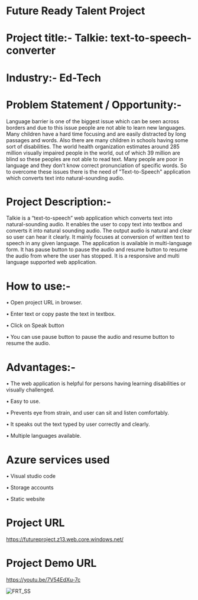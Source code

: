 
# Future Ready Talent Project
# Project title:- Talkie: text-to-speech-converter
# Industry:- Ed-Tech
# Problem Statement / Opportunity:-
Language barrier is one of the biggest issue which can be seen across borders and due to this issue people are not able to learn new 
languages. Many children have a hard time focusing and are easily distracted by long passages and words. Also there are many children 
in schools having some sort of disabilities. The world health organization estimates around 285 million visually impaired people in the 
world, out of which 39 million are blind so these peoples are not able to read text. Many people are poor in language and they don’t know 
correct pronunciation of specific words. So to overcome these issues there is the need of "Text-to-Speech" application which converts text 
into natural-sounding audio.


# Project Description:-
Talkie is a “text-to-speech” web application which converts text into natural-sounding audio. It enables the user to copy text 
into textbox and converts it into natural sounding audio. The output audio is natural and clear so user can hear it clearly. It mainly focuses at 
conversion of written text to speech in any given language. The application is available in multi-language form. It has pause button to pause the 
audio and resume button to resume the audio from where the user has stopped. It is a responsive and multi language supported web application.


# How to use:-
• Open project URL in browser.

• Enter text or copy paste the text in textbox.

• Click on Speak button

• You can use pause button to pause the audio and resume button to resume the audio.

# Advantages:-
• The web application is helpful for persons having learning disabilities or visually challenged.

• Easy to use.

• Prevents eye from strain, and user can sit and listen comfortably.

• It speaks out the text typed by user correctly and clearly.

• Multiple languages available.


# Azure services used
• Visual studio code

• Storage accounts

• Static website

# Project URL
 https://futureproject.z13.web.core.windows.net/
 
 
 # Project Demo URL
 https://youtu.be/7V54EdXu-7c
 
![FRT_SS](https://user-images.githubusercontent.com/78649337/154856266-9adf5ac1-e0a5-4a3b-9878-879462083994.png)

